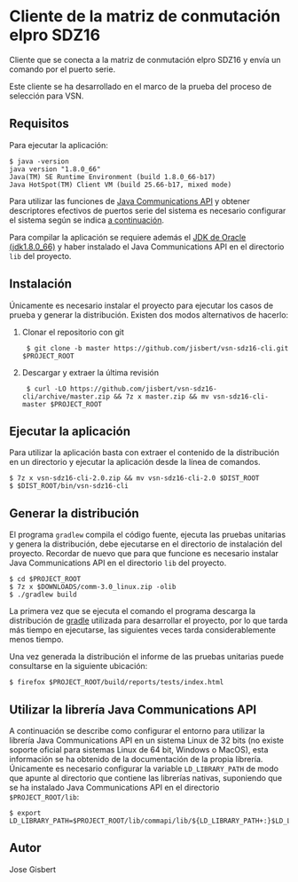 # Cliente de la matriz de conmutación elpro SDZ16

Cliente que se conecta a la matriz de conmutación elpro SDZ16 y envía un comando por el puerto serie.

Este cliente se ha desarrollado en el marco de la prueba del proceso de selección para VSN.

## Requisitos

Para ejecutar la aplicación:

    $ java -version
    java version "1.8.0_66"
    Java(TM) SE Runtime Environment (build 1.8.0_66-b17)
    Java HotSpot(TM) Client VM (build 25.66-b17, mixed mode)

Para utilizar las funciones de [Java Communications API](http://www.oracle.com/technetwork/java/javasebusiness/downloads/java-archive-downloads-misc-419423.html) y obtener descriptores efectivos de puertos serie del sistema es necesario configurar el sistema según se indica [a continuación](#javax-comm).

Para compilar la aplicación se requiere además el [JDK de Oracle (jdk1.8.0_66)](http://www.oracle.com/technetwork/java/javase/downloads/index.html) y haber instalado el Java Communications API en el directorio `lib` del proyecto.

## Instalación

Únicamente es necesario instalar el proyecto para ejecutar los casos de prueba y generar la distribución. Existen dos modos alternativos de hacerlo:

1. Clonar el repositorio con git

        $ git clone -b master https://github.com/jisbert/vsn-sdz16-cli.git $PROJECT_ROOT

2. Descargar y extraer la última revisión

        $ curl -LO https://github.com/jisbert/vsn-sdz16-cli/archive/master.zip && 7z x master.zip && mv vsn-sdz16-cli-master $PROJECT_ROOT

## Ejecutar la aplicación

Para utilizar la aplicación basta con extraer el contenido de la distribución en un directorio y ejecutar la aplicación desde la línea de comandos.

    $ 7z x vsn-sdz16-cli-2.0.zip && mv vsn-sdz16-cli-2.0 $DIST_ROOT
    $ $DIST_ROOT/bin/vsn-sdz16-cli

## Generar la distribución

El programa `gradlew` compila el código fuente, ejecuta las pruebas unitarias y genera la distribución, debe ejecutarse en el directorio de instalación del proyecto. Recordar de nuevo que para que funcione es necesario instalar Java Communications API en el directorio `lib` del proyecto.

    $ cd $PROJECT_ROOT
    $ 7z x $DOWNLOADS/comm-3.0_linux.zip -olib
    $ ./gradlew build

La primera vez que se ejecuta el comando el programa descarga la distribución de [gradle](http://gradle.org/) utilizada para desarrollar el proyecto, por lo que tarda más tiempo en ejecutarse, las siguientes veces tarda considerablemente menos tiempo.

Una vez generada la distribución el informe de las pruebas unitarias puede consultarse en la siguiente ubicación:

    $ firefox $PROJECT_ROOT/build/reports/tests/index.html

## Utilizar la librería Java Communications API<a name="javax-comm"></a>

A continuación se describe como configurar el entorno para utilizar la librería Java Communications API en un sistema Linux de 32 bits (no existe soporte oficial para sistemas Linux de 64 bit, Windows o MacOS), esta información se ha obtenido de la documentación de la propia librería. Únicamente es necesario configurar la variable `LD_LIBRARY_PATH` de modo que apunte al directorio que contiene las librerías nativas, suponiendo que se ha instalado Java Communications API en el directorio `$PROJECT_ROOT/lib`:

    $ export LD_LIBRARY_PATH=$PROJECT_ROOT/lib/commapi/lib/${LD_LIBRARY_PATH+:}$LD_LIBRARY_PATH

## Autor

Jose Gisbert
